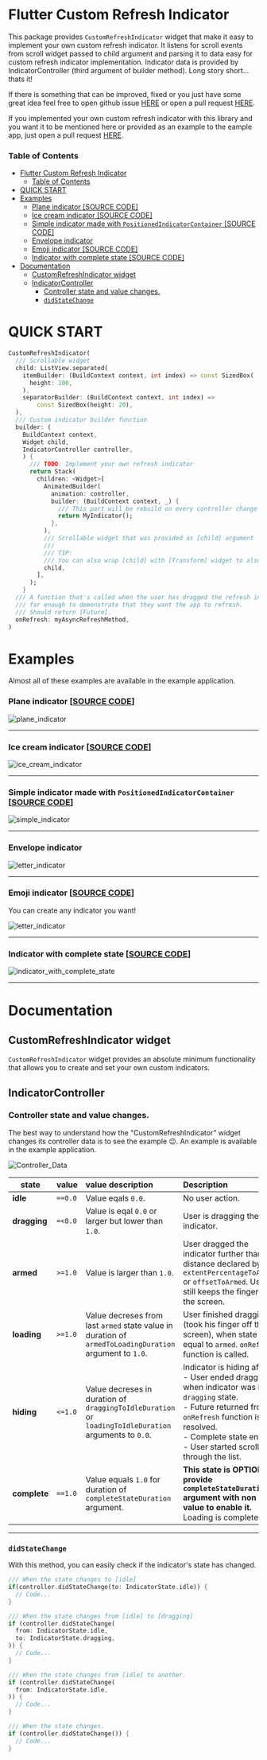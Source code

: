 # Flutter Custom Refresh Indicator

This package provides `CustomRefreshIndicator` widget that make it easy to implement your own custom refresh indicator. It listens for scroll events from scroll widget passed to child argument and parsing it to data easy for custom refresh indicator implementation. Indicator data is provided by IndicatorController (third argument of builder method). Long story short... thats it!

If there is something that can be improved, fixed or you just have some great idea feel free to open github issue [HERE](https://github.com/gonuit/flutter-custom-refresh-indicator/issues) or open a pull request [HERE](https://github.com/gonuit/flutter-custom-refresh-indicator/pulls).

If you implemented your own custom refresh indicator with this library and you want it to be mentioned here or provided as an example to the eample app, just open a pull request [HERE](https://github.com/gonuit/flutter-custom-refresh-indicator/pulls).

### Table of Contents
- [Flutter Custom Refresh Indicator](#flutter-custom-refresh-indicator)
    - [Table of Contents](#table-of-contents)
- [QUICK START](#quick-start)
- [Examples](#examples)
    - [Plane indicator [SOURCE CODE]](#plane-indicator-source-code)
    - [Ice cream indicator [SOURCE CODE]](#ice-cream-indicator-source-code)
    - [Simple indicator made with `PositionedIndicatorContainer` [SOURCE CODE]](#simple-indicator-made-with-positionedindicatorcontainer-source-code)
    - [Envelope indicator](#envelope-indicator)
    - [Emoji indicator [SOURCE CODE]](#emoji-indicator-source-code)
    - [Indicator with complete state [SOURCE CODE]](#indicator-with-complete-state-source-code)
- [Documentation](#documentation)
  - [CustomRefreshIndicator widget](#customrefreshindicator-widget)
  - [IndicatorController](#indicatorcontroller)
    - [Controller state and value changes.](#controller-state-and-value-changes)
    - [`didStateChange`](#didstatechange)

# QUICK START

```dart
CustomRefreshIndicator(
  /// Scrollable widget
  child: ListView.separated(
    itemBuilder: (BuildContext context, int index) => const SizedBox(
      height: 100,
    ),
    separatorBuilder: (BuildContext context, int index) =>
        const SizedBox(height: 20),
  ),
  /// Custom indicator builder function
  builder: (
    BuildContext context,
    Widget child,
    IndicatorController controller,
    ) {
      /// TODO: Implement your own refresh indicator
      return Stack(
        children: <Widget>[
          AnimatedBuilder(
            animation: controller,
            builder: (BuildContext context, _) {
              /// This part will be rebuild on every controller change
              return MyIndicator();
            },
          ),
          /// Scrollable widget that was provided as [child] argument
          ///
          /// TIP:
          /// You can also wrap [child] with [Transform] widget to also a animate list transform (see example app)
          child,
        ],
      );
    }
  /// A function that's called when the user has dragged the refresh indicator
  /// far enough to demonstrate that they want the app to refresh.
  /// Should return [Future].
  onRefresh: myAsyncRefreshMethod,
)
```

# Examples

Almost all of these examples are available in the example application.

### Plane indicator [[SOURCE CODE](example/lib/indicators/plane_indicator.dart)]
![plane_indicator](readme/plane_indicator.gif)
___

### Ice cream indicator [[SOURCE CODE](example/lib/indicators/ice_cream_indicator.dart)]
![ice_cream_indicator](readme/ice_cream_indicator.gif)
___

### Simple indicator made with `PositionedIndicatorContainer` [[SOURCE CODE](example/lib/indicators/simple_indicator.dart)]
![simple_indicator](readme/simple_with_opacity.gif)
___

### Envelope indicator
![letter_indicator](readme/letter_indicator.gif)
___

### Emoji indicator [[SOURCE CODE](example/lib/indicators/emoji_indicator.dart)]
You can create any indicator you want!
  
![letter_indicator](readme/emoji_indicator.gif)
___

### Indicator with complete state [[SOURCE CODE](example/lib/indicators/check_mark_indicator.dart)]
![indicator_with_complete_state](readme/indicator_with_complete_state.gif)
___

# Documentation

## CustomRefreshIndicator widget

`CustomRefreshIndicator` widget provides an absolute minimum functionality that allows you to create and set your own custom indicators.

## IndicatorController

### Controller state and value changes.

The best way to understand how the "CustomRefreshIndicator" widget changes its controller data is to see the example 😉. An example is available in the example application.
    
![Controller_Data](readme/controller_data.gif)

| state        | value   | value description                                                                                       | Description                                                                                                                                                                                                                              |
| ------------ | :------ | :------------------------------------------------------------------------------------------------------ | :--------------------------------------------------------------------------------------------------------------------------------------------------------------------------------------------------------------------------------------- |
| **idle**     | `==0.0` | Value eqals `0.0`.                                                                                      | No user action.                                                                                                                                                                                                                          |
| **dragging** | `=<0.0` | Value is eqal `0.0` or larger but lower than `1.0`.                                                     | User is dragging the indicator.                                                                                                                                                                                                          |
| **armed**    | `>=1.0` | Value is larger than `1.0`.                                                                             | User dragged the indicator further than the distance declared by `extentPercentageToArmed` or `offsetToArmed`. User still keeps the finger on the screen.                                                                                |
| **loading**  | `>=1.0` | Value decreses from last `armed` state value in duration of `armedToLoadingDuration` argument to `1.0`. | User finished dragging (took his finger off the screen), when state was equal to `armed`. `onRefresh` function is called.                                                                                                                |
| **hiding**   | `<=1.0` | Value decreses in duration of `draggingToIdleDuration` or `loadingToIdleDuration` arguments to `0.0`.   | Indicator is hiding after:<br />- User ended dragging when indicator was in `dragging` state.<br />- Future returned from `onRefresh` function is resolved.<br />- Complete state ended.<br />- User started scrolling through the list. |
| **complete** | `==1.0` | Value equals `1.0` for duration of `completeStateDuration` argument.                                    | **This state is OPTIONAL, provide `completeStateDuration` argument with non null value to enable it.**<br /> Loading is completed.                                                                                                       |

___

### `didStateChange`
With this method, you can easily check if the indicator's state has changed.

```dart
/// When the state changes to [idle]
if(controller.didStateChange(to: IndicatorState.idle)) {
  // Code...
}

/// When the state changes from [idle] to [dragging]
if (controller.didStateChange(
  from: IndicatorState.idle,
  to: IndicatorState.dragging,
)) {
  // Code...
}

/// When the state changes from [idle] to another.
if (controller.didStateChange(
  from: IndicatorState.idle,
)) {
  // Code...
}

/// When the state changes.
if (controller.didStateChange()) {
  // Code...
}
```